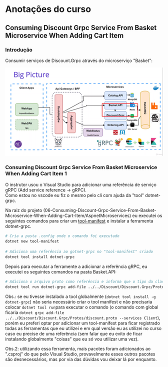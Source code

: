 # Anotações do curso

## Consuming Discount Grpc Service From Basket Microservice When Adding Cart Item

### Introdução

Consumir serviços de Discount.Grpc através do microserviço "Basket":

![Big Picture](images/big-picture.png)

### Consuming Discount Grpc Service From Basket Microservice When Adding Cart Item 1

O instrutor usou o Visual Studio para adicionar uma referência de serviço gRPC (Add service reference -> gRPC).  
Como estou no vscode eu fiz o mesmo pelo cli com ajuda da "tool" dotnet-grpc.

Na raiz do projeto (06-Consuming-Discount-Grpc-Service-From-Basket-Microservice-When-Adding-Cart-Item/AspnetMicroservices) eu executei os seguintes comandos para criar um [tool-manifest](AspnetMicroservices/.config/dotnet-tools.json) e instalar a ferramenta dotnet-grpc.

```bash
# Cria a pasta .config onde o comando foi executado
dotnet new tool-manifest

# Adiciona uma referência ao gotnet-grpc no "tool-manifest" criado
dotnet tool install dotnet-grpc
```

Depois para executar a ferramente a adicionar a referência gRPC, eu executei os seguintes comandos na pasta Basket.API:

```bash
# Adiciona o arquivo proto como referência e informa que o tipo da classe gerada vai ser "Client"
dotnet tool run dotnet-grpc add-file ../../Discount/Discount.Grpc/Protos/discount.proto --services Client
```

Obs.: se eu tivesse instalado a tool globalmente (`dotnet tool install -g dotnet-grpc`) não seria necessário criar o tool manifest e não precisaria colocar `dotnet tool run`para executar o comando (o comando com global ficaria `dotnet grpc add-file ../../Discount/Discount.Grpc/Protos/discount.proto --services Client`), porém eu preferi optar por adicionar um tool-manifest para ficar registrado todas as ferramentas que eu utilizei e em qual versão eu as utilizei no curso caso eu precise de uma referência (sem falar que eu evito de ficar instalando globalmente "coisas" que eu só vou utilizar uma vez).

Obs.2: utilizando essa ferramenta, mais pacotes foram adicionados ao ".csproj" do que pelo Visual Studio, provavelmente esses outros pacotes são desnecessários, mas por via das dúvidas vou deixar lá por enquanto.
